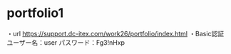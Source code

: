 # portfolio1
・url
https://support.dc-itex.com/work26/portfolio/index.html
・Basic認証
ユーザー名：user
パスワード：Fg3!nHxp
